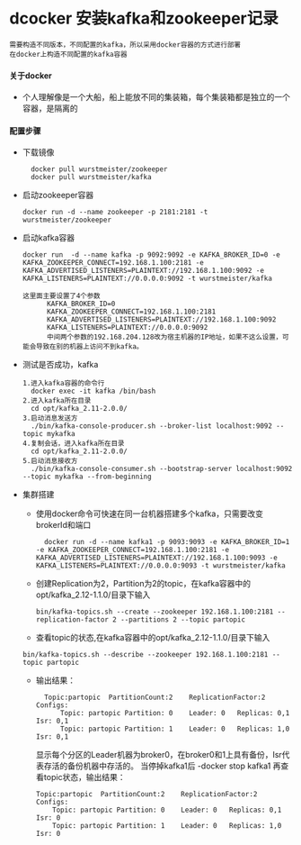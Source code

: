 # dcocker 安装kafka和zookeeper记录

```
需要构造不同版本，不同配置的kafka，所以采用docker容器的方式进行部署
在docker上构造不同配置的kafka容器
```

#### 关于docker
- 个人理解像是一个大船，船上能放不同的集装箱，每个集装箱都是独立的一个容器，是隔离的


#### 配置步骤

- 下载镜像
    ```
      docker pull wurstmeister/zookeeper  
      docker pull wurstmeister/kafka      
    ```
      
- 启动zookeeper容器
    ```
    docker run -d --name zookeeper -p 2181:2181 -t wurstmeister/zookeeper
    ```
- 启动kafka容器
    ```
    docker run  -d --name kafka -p 9092:9092 -e KAFKA_BROKER_ID=0 -e KAFKA_ZOOKEEPER_CONNECT=192.168.1.100:2181 -e KAFKA_ADVERTISED_LISTENERS=PLAINTEXT://192.168.1.100:9092 -e KAFKA_LISTENERS=PLAINTEXT://0.0.0.0:9092 -t wurstmeister/kafka

    这里面主要设置了4个参数
          KAFKA_BROKER_ID=0
          KAFKA_ZOOKEEPER_CONNECT=192.168.1.100:2181
          KAFKA_ADVERTISED_LISTENERS=PLAINTEXT://192.168.1.100:9092
          KAFKA_LISTENERS=PLAINTEXT://0.0.0.0:9092
          中间两个参数的192.168.204.128改为宿主机器的IP地址，如果不这么设置，可能会导致在别的机器上访问不到kafka。
    ```

- 测试是否成功，kafka
    ```
    1.进入kafka容器的命令行
      docker exec -it kafka /bin/bash
    2.进入kafka所在目录
      cd opt/kafka_2.11-2.0.0/
    3.启动消息发送方
      ./bin/kafka-console-producer.sh --broker-list localhost:9092 --topic mykafka
    4.复制会话，进入kafka所在目录
      cd opt/kafka_2.11-2.0.0/
    5.启动消息接收方
      ./bin/kafka-console-consumer.sh --bootstrap-server localhost:9092 --topic mykafka --from-beginning

    ```

- 集群搭建
    - 使用docker命令可快速在同一台机器搭建多个kafka，只需要改变brokerId和端口
      ```
        docker run -d --name kafka1 -p 9093:9093 -e KAFKA_BROKER_ID=1 -e KAFKA_ZOOKEEPER_CONNECT=192.168.1.100:2181 -e KAFKA_ADVERTISED_LISTENERS=PLAINTEXT://192.168.1.100:9093 -e KAFKA_LISTENERS=PLAINTEXT://0.0.0.0:9093 -t wurstmeister/kafka
      ```
    - 创建Replication为2，Partition为2的topic，在kafka容器中的opt/kafka_2.12-1.1.0/目录下输入
       ```
      bin/kafka-topics.sh --create --zookeeper 192.168.1.100:2181 --replication-factor 2 --partitions 2 --topic partopic
      ```
      
    - 查看topic的状态,在kafka容器中的opt/kafka_2.12-1.1.0/目录下输入
    ```
    bin/kafka-topics.sh --describe --zookeeper 192.168.1.100:2181 --topic partopic
    ```
    
    - 输出结果：
      ```
        Topic:partopic  PartitionCount:2    ReplicationFactor:2 Configs:
            Topic: partopic Partition: 0    Leader: 0   Replicas: 0,1   Isr: 0,1
            Topic: partopic Partition: 1    Leader: 0   Replicas: 1,0   Isr: 0,1
      ```
      显示每个分区的Leader机器为broker0，在broker0和1上具有备份，Isr代表存活的备份机器中存活的。
      当停掉kafka1后 -docker stop kafka1
      再查看topic状态，输出结果：
      ```
      Topic:partopic  PartitionCount:2    ReplicationFactor:2 Configs:
          Topic: partopic Partition: 0    Leader: 0   Replicas: 0,1   Isr: 0
          Topic: partopic Partition: 1    Leader: 0   Replicas: 1,0   Isr: 0
      ```
        
